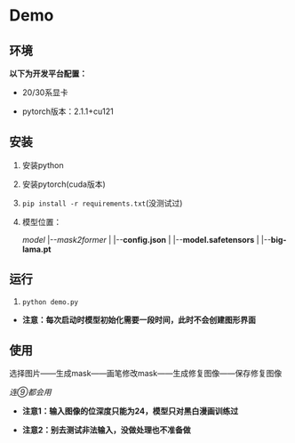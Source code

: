 # Demo

## 环境

**以下为开发平台配置：**

* 20/30系显卡

* pytorch版本：2.1.1+cu121

## 安装

1. 安装python

1. 安装pytorch(cuda版本)

2. `pip install -r requirements.txt`(没测试过)

3. 模型位置：

   *model*
   |--*mask2former*
   |  |--**config.json**
   |  |--**model.safetensors**
   |
   |--**big-lama.pt**

## 运行

1. `python demo.py`

* **注意：每次启动时模型初始化需要一段时间，此时不会创建图形界面**

## 使用

选择图片——生成mask——画笔修改mask——生成修复图像——保存修复图像

*连⑨都会用*

* **注意1：输入图像的位深度只能为24，模型只对黑白漫画训练过**

* **注意2：别去测试非法输入，没做处理也不准备做**

